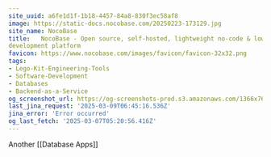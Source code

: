 ```yaml
---
site_uuid: a6fe1d1f-1b18-4457-84a8-830f3ec58af8
image: https://static-docs.nocobase.com/20250223-173129.jpg
site_name: NocoBase
title:   NocoBase - Open source, self-hosted, lightweight no-code & low-code
development platform
favicon: https://www.nocobase.com/images/favicon/favicon-32x32.png
tags:
- Lego-Kit-Engineering-Tools
- Software-Development
- Databases
- Backend-as-a-Service
og_screenshot_url: https://og-screenshots-prod.s3.amazonaws.com/1366x768/80/false/cc9d5f0f9d5fb7aa0a9561afa1045d7fee9897faf13a562b8afa80d90fee1b37.jpeg
last_jina_request: '2025-03-09T06:45:16.536Z'
jina_error: 'Error occurred'
og_last_fetch: '2025-03-07T05:20:56.416Z'
---
```

Another [[Database Apps]]

